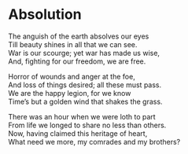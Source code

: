 # Absolution

The anguish of the earth absolves our eyes   
Till beauty shines in all that we can see.   
War is our scourge; yet war has made us wise,   
And, fighting for our freedom, we are free. 

Horror of wounds and anger at the foe,  
And loss of things desired; all these must pass.  
We are the happy legion, for we know  
Time’s but a golden wind that shakes the grass.

There was an hour when we were loth to part  
From life we longed to share no less than others.  
Now, having claimed this heritage of heart,  
What need we more, my comrades and my brothers?



